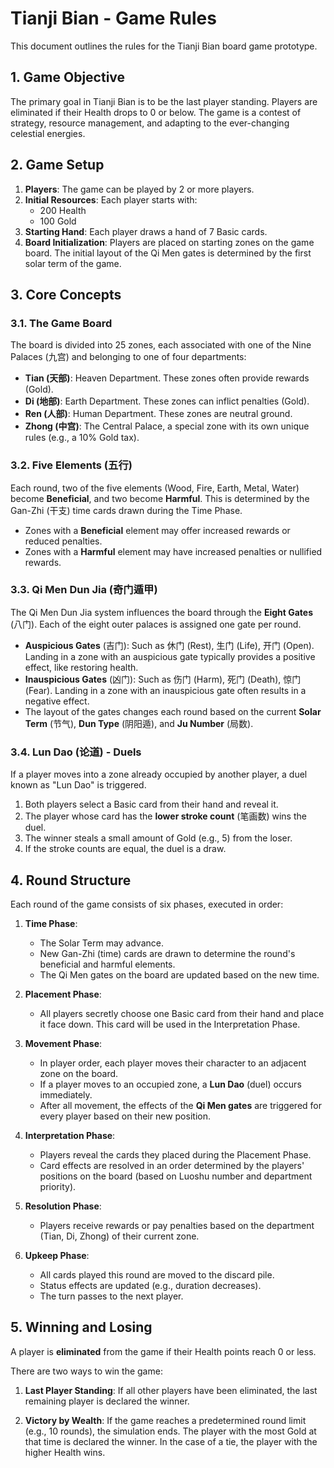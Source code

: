 # Tianji Bian - Game Rules

This document outlines the rules for the Tianji Bian board game prototype.

## 1. Game Objective

The primary goal in Tianji Bian is to be the last player standing. Players are eliminated if their Health drops to 0 or below. The game is a contest of strategy, resource management, and adapting to the ever-changing celestial energies.

## 2. Game Setup

1.  **Players**: The game can be played by 2 or more players.
2.  **Initial Resources**: Each player starts with:
    - 200 Health
    - 100 Gold
3.  **Starting Hand**: Each player draws a hand of 7 Basic cards.
4.  **Board Initialization**: Players are placed on starting zones on the game board. The initial layout of the Qi Men gates is determined by the first solar term of the game.

## 3. Core Concepts

### 3.1. The Game Board

The board is divided into 25 zones, each associated with one of the Nine Palaces (九宫) and belonging to one of four departments:
- **Tian (天部)**: Heaven Department. These zones often provide rewards (Gold).
- **Di (地部)**: Earth Department. These zones can inflict penalties (Gold).
- **Ren (人部)**: Human Department. These zones are neutral ground.
- **Zhong (中宫)**: The Central Palace, a special zone with its own unique rules (e.g., a 10% Gold tax).

### 3.2. Five Elements (五行)

Each round, two of the five elements (Wood, Fire, Earth, Metal, Water) become **Beneficial**, and two become **Harmful**. This is determined by the Gan-Zhi (干支) time cards drawn during the Time Phase.
- Zones with a **Beneficial** element may offer increased rewards or reduced penalties.
- Zones with a **Harmful** element may have increased penalties or nullified rewards.

### 3.3. Qi Men Dun Jia (奇门遁甲)

The Qi Men Dun Jia system influences the board through the **Eight Gates** (八门). Each of the eight outer palaces is assigned one gate per round.
- **Auspicious Gates** (吉门): Such as 休门 (Rest), 生门 (Life), 开门 (Open). Landing in a zone with an auspicious gate typically provides a positive effect, like restoring health.
- **Inauspicious Gates** (凶门): Such as 伤门 (Harm), 死门 (Death), 惊门 (Fear). Landing in a zone with an inauspicious gate often results in a negative effect.
- The layout of the gates changes each round based on the current **Solar Term** (节气), **Dun Type** (阴阳遁), and **Ju Number** (局数).

### 3.4. Lun Dao (论道) - Duels

If a player moves into a zone already occupied by another player, a duel known as "Lun Dao" is triggered.
1.  Both players select a Basic card from their hand and reveal it.
2.  The player whose card has the **lower stroke count** (笔画数) wins the duel.
3.  The winner steals a small amount of Gold (e.g., 5) from the loser.
4.  If the stroke counts are equal, the duel is a draw.

## 4. Round Structure

Each round of the game consists of six phases, executed in order:

1.  **Time Phase**:
    - The Solar Term may advance.
    - New Gan-Zhi (time) cards are drawn to determine the round's beneficial and harmful elements.
    - The Qi Men gates on the board are updated based on the new time.

2.  **Placement Phase**:
    - All players secretly choose one Basic card from their hand and place it face down. This card will be used in the Interpretation Phase.

3.  **Movement Phase**:
    - In player order, each player moves their character to an adjacent zone on the board.
    - If a player moves to an occupied zone, a **Lun Dao** (duel) occurs immediately.
    - After all movement, the effects of the **Qi Men gates** are triggered for every player based on their new position.

4.  **Interpretation Phase**:
    - Players reveal the cards they placed during the Placement Phase.
    - Card effects are resolved in an order determined by the players' positions on the board (based on Luoshu number and department priority).

5.  **Resolution Phase**:
    - Players receive rewards or pay penalties based on the department (Tian, Di, Zhong) of their current zone.

6.  **Upkeep Phase**:
    - All cards played this round are moved to the discard pile.
    - Status effects are updated (e.g., duration decreases).
    - The turn passes to the next player.

## 5. Winning and Losing

A player is **eliminated** from the game if their Health points reach 0 or less.

There are two ways to win the game:

1.  **Last Player Standing**: If all other players have been eliminated, the last remaining player is declared the winner.

2.  **Victory by Wealth**: If the game reaches a predetermined round limit (e.g., 10 rounds), the simulation ends. The player with the most Gold at that time is declared the winner. In the case of a tie, the player with the higher Health wins.